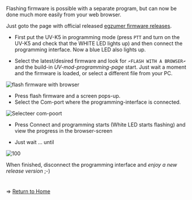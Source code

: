 Flashing firmware is possible with a separate program, but can now be done much more easily from your web browser.

Just goto the page with official released [egzumer firmware releases](https://github.com/egzumer/uv-k5-firmware-custom/releases).

* First put the UV-K5 in programming mode (press `PTT` and turn on the UV-K5 and check that the WHITE LED lights up) and then connect the programming interface. Now a blue LED also lights up.

* Select the latest/desired firmware and look for 
 `🗲FLASH WITH A BROWSER🗲`
and the build-in _UV-mod-programming-page_ start.
Just wait a moment and the firmware is loaded, or select a different file from your PC. 

![flash firmware with browser](https://github.com/egzumer/uv-k5-firmware-custom/assets/148579604/c24ea880-cecd-4477-b89c-7988f61d5e15)

* Press flash firmware and a screen pops-up.
* Select the Com-port where the programming-interface is connected.

![Selecteer com-poort](https://github.com/egzumer/uv-k5-firmware-custom/assets/148579604/0b663992-2abc-4504-ae3b-6e3e2b55d5e6)

* Press Connect and programming starts (White LED starts flashing) and view the progress in the browser-screen

* Just wait ... until

![100](https://github.com/egzumer/uv-k5-firmware-custom/assets/148579604/4cbcf252-dab0-45f8-b106-f753156eb95c)

When finished, disconnect the programming interface and _enjoy a new release version_ ;-)

#
=> [Return to Home](https://github.com/egzumer/uv-k5-firmware-custom/wiki)





